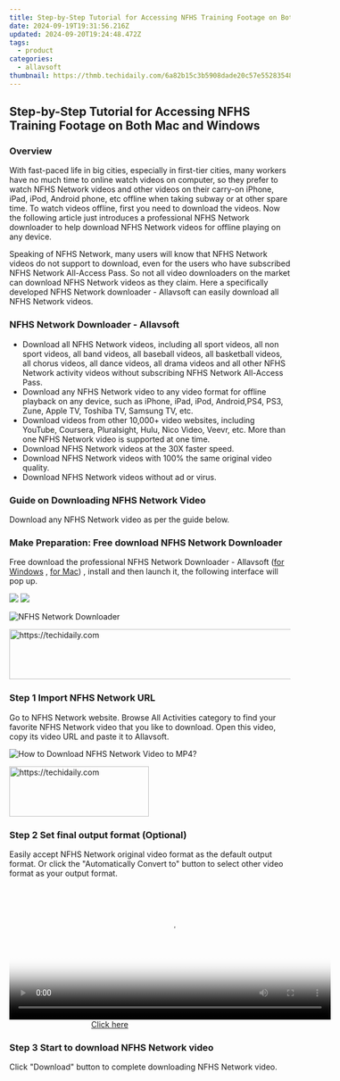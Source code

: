 ```yaml
---
title: Step-by-Step Tutorial for Accessing NFHS Training Footage on Both Mac and Windows
date: 2024-09-19T19:31:56.216Z
updated: 2024-09-20T19:24:48.472Z
tags:
  - product
categories:
  - allavsoft
thumbnail: https://thmb.techidaily.com/6a82b15c3b5908dade20c57e5528354889aa2d43fb699583edd3d2db4662000a.jpg
---
```


## Step-by-Step Tutorial for Accessing NFHS Training Footage on Both Mac and Windows

### Overview

With fast-paced life in big cities, especially in first-tier cities, many workers have no much time to online watch videos on computer, so they prefer to watch NFHS Network videos and other videos on their carry-on iPhone, iPad, iPod, Android phone, etc offline when taking subway or at other spare time. To watch videos offline, first you need to download the videos. Now the following article just introduces a professional NFHS Network downloader to help download NFHS Network videos for offline playing on any device.

Speaking of NFHS Network, many users will know that NFHS Network videos do not support to download, even for the users who have subscribed NFHS Network All-Access Pass. So not all video downloaders on the market can download NFHS Network videos as they claim. Here a specifically developed NFHS Network downloader - Allavsoft can easily download all NFHS Network videos.

### NFHS Network Downloader - Allavsoft

* Download all NFHS Network videos, including all sport videos, all non sport videos, all band videos, all baseball videos, all basketball videos, all chorus videos, all dance videos, all drama videos and all other NFHS Network activity videos without subscribing NFHS Network All-Access Pass.
* Download any NFHS Network video to any video format for offline playback on any device, such as iPhone, iPad, iPod, Android,PS4, PS3, Zune, Apple TV, Toshiba TV, Samsung TV, etc.
* Download videos from other 10,000+ video websites, including YouTube, Coursera, Pluralsight, Hulu, Nico Video, Veevr, etc. More than one NFHS Network video is supported at one time.
* Download NFHS Network videos at the 30X faster speed.
* Download NFHS Network videos with 100% the same original video quality.
* Download NFHS Network videos without ad or virus.

### Guide on Downloading NFHS Network Video

Download any NFHS Network video as per the guide below.

### Make Preparation: Free download NFHS Network Downloader

Free download the professional NFHS Network Downloader - Allavsoft ([for Windows](https://tools.techidaily.com/allavsoft/products/) , [for Mac](https://tools.techidaily.com/allavsoft/products/)) , install and then launch it, the following interface will pop up.

[![](https://www.allavsoft.com/how-to/../images/how-to/free-download-win.jpg)](https://tools.techidaily.com/allavsoft/products/) [![](https://www.allavsoft.com/how-to/../images/how-to/free-download-mac.jpg)](https://tools.techidaily.com/allavsoft/products/)

![NFHS Network Downloader](https://www.allavsoft.com/how-to/../images/allavsoft/screen-shot-600.jpg)

<!-- affiliate ads begin -->
<a href="https://unicoeye.pxf.io/c/5597632/2134224/18498" target="_top" id="2134224">
  <img src="//a.impactradius-go.com/display-ad/18498-2134224" border="0" alt="https://techidaily.com" width="728" height="90"/>
</a>
<img height="0" width="0" src="https://unicoeye.pxf.io/i/5597632/2134224/18498" style="position:absolute;visibility:hidden;" border="0" />
<!-- affiliate ads end -->

### Step 1 Import NFHS Network URL

Go to NFHS Network website. Browse All Activities category to find your favorite NFHS Network video that you like to download. Open this video, copy its video URL and paste it to Allavsoft.

![How to Download NFHS Network Video to MP4?](https://www.allavsoft.com/how-to/../images/how-to/download-rtmp-video/download-rtmp-video.jpg)

<!-- affiliate ads begin -->
<a href="https://bluettius.sjv.io/c/5597632/2139108/17108" target="_top" id="2139108">
  <img src="//a.impactradius-go.com/display-ad/17108-2139108" border="0" alt="https://techidaily.com" width="250" height="90"/>
</a>
<img height="0" width="0" src="https://bluettius.sjv.io/i/5597632/2139108/17108" style="position:absolute;visibility:hidden;" border="0" />
<!-- affiliate ads end -->

### Step 2 Set final output format (Optional)

Easily accept NFHS Network original video format as the default output format. Or click the "Automatically Convert to" button to select other video format as your output format.

<!-- affiliate ads begin -->
<span id="1982596">
					<video width="576" height="240" style="cursor:pointer"
           poster="//a.impactradius-go.com/display-clicktoplayimage/1982596.png"
           onclick="if(!this.playClicked){this.play();this.setAttribute('controls',true);this.playClicked=true;}">
	   <source src="//a.impactradius-go.com/display-ad/22993-1982596">
	   <img src="//a.impactradius-go.com/display-clicktoplayimage/1982596.png" style="border: none; height: 100%; width: 100%; object-fit: contain">
	</video>
	<div style="width:360px;text-align:center"><a href="javascript:window.open(decodeURIComponent('https%3A%2F%2Fhomestyler.sjv.io%2Fc%2F5597632%2F1982596%2F22993'), '_blank');void(0);">Click here</a></div>
</span>
<img height="0" width="0" src="https://imp.pxf.io/i/5597632/1982596/22993" style="position:absolute;visibility:hidden;" border="0" />
<!-- affiliate ads end -->

### Step 3 Start to download NFHS Network video

Click "Download" button to complete downloading NFHS Network video.

<ins class="adsbygoogle"
     style="display:block"
     data-ad-format="autorelaxed"
     data-ad-client="ca-pub-7571918770474297"
     data-ad-slot="1223367746"></ins>

<ins class="adsbygoogle"
     style="display:block"
     data-ad-client="ca-pub-7571918770474297"
     data-ad-slot="8358498916"
     data-ad-format="auto"
     data-full-width-responsive="true"></ins>



